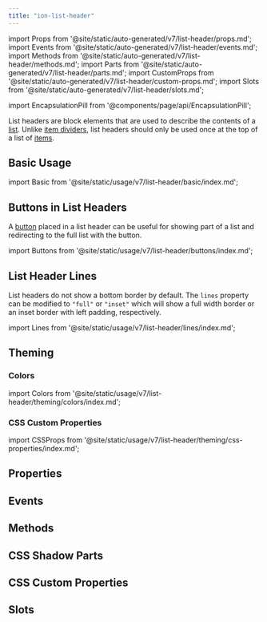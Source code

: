 ```yaml
---
title: "ion-list-header"
---
```

import Props from '@site/static/auto-generated/v7/list-header/props.md';
import Events from '@site/static/auto-generated/v7/list-header/events.md';
import Methods from '@site/static/auto-generated/v7/list-header/methods.md';
import Parts from '@site/static/auto-generated/v7/list-header/parts.md';
import CustomProps from '@site/static/auto-generated/v7/list-header/custom-props.md';
import Slots from '@site/static/auto-generated/v7/list-header/slots.md';

import EncapsulationPill from '@components/page/api/EncapsulationPill';

<EncapsulationPill type="shadow" />


List headers are block elements that are used to describe the contents of a [list](./list). Unlike [item dividers](./item-divider), list headers should only be used once at the top of a list of [items](./item).

## Basic Usage

import Basic from '@site/static/usage/v7/list-header/basic/index.md';

<Basic />


## Buttons in List Headers

A [button](./button) placed in a list header can be useful for showing part of a list and redirecting to the full list with the button.

import Buttons from '@site/static/usage/v7/list-header/buttons/index.md';

<Buttons />


## List Header Lines

List headers do not show a bottom border by default. The `lines` property can be modified to `"full"` or `"inset"` which will show a full width border or an inset border with left padding, respectively.

import Lines from '@site/static/usage/v7/list-header/lines/index.md';

<Lines />

## Theming

### Colors

import Colors from '@site/static/usage/v7/list-header/theming/colors/index.md';

<Colors />

### CSS Custom Properties

import CSSProps from '@site/static/usage/v7/list-header/theming/css-properties/index.md';

<CSSProps />



## Properties
<Props />

## Events
<Events />

## Methods
<Methods />

## CSS Shadow Parts
<Parts />

## CSS Custom Properties
<CustomProps />

## Slots
<Slots />
